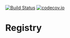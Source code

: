 [![Build Status](https://api.travis-ci.org/symbiote-h2020/Registry.svg?branch=master)](https://api.travis-ci.org/symbiote-h2020/Registry)
[![codecov.io](https://codecov.io/github/symbiote-h2020/Registry/branch/master/graph/badge.svg)](https://codecov.io/github/symbiote-h2020/Registry)

# Registry


